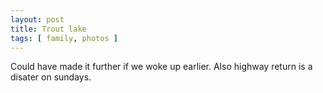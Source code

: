 ```yaml
---
layout: post
title: Trout lake 
tags: [ family, photos ]
---
```



Could have made it further if we woke up earlier. Also highway return is a disater on sundays.

<script src="https://cdn.jsdelivr.net/npm/publicalbum@latest/embed-ui.min.js" async></script>
<div class="pa-gallery-player-widget" style="width:640px; height:480px; display:none;"
  data-link="https://photos.app.goo.gl/5r93X2fQZchuyTBN7"
  data-title="trout lake"
  data-description="18 new items added to shared album">
  <object data="https://lh3.googleusercontent.com/pw/AP1GczPlIVV17lI5vr6X6HlX-aBmXn0jC7dQ5qnDAYWhPTvJ5edm86vBdAhl0sa5eZIzdDPFmEtjOwuOpZpvICrORxJzm6xblc9Gr9otK-2qWr4fMNBz3Tg4=w1920-h1080"></object>
  <object data="https://lh3.googleusercontent.com/pw/AP1GczM7ib7QzBqa82SCHhgB3LYcHJNsilEvN5Db7Gc72nYJ7AD5VBnZAJktJlMDtPEJjqQEpns8I2KRDqv03nx3DUwfYqPOIQrXgggXhPG9I0vFx_iqXG_N=w1920-h1080"></object>
  <object data="https://lh3.googleusercontent.com/pw/AP1GczNaGHdUSqMF9M3-DaGT0zVufNOWlJ7-hMRLvktSRZXZS5TwEc2OpUEAeA9fbrPgrxYNcjDzDGRkP-3yAvRgH_moZJsTNV09SxvNPBOw7AvLqfyEsHAk=w1920-h1080"></object>
  <object data="https://lh3.googleusercontent.com/pw/AP1GczNJWaGuw8xRy8ncCPzegXlhuRYt2a0nh72Cx3q23SkV9RFwbFD5NxBWMof2gnn7SONuE2lKBHQucBRsdIQayotKjnaDfvRMmZNUE-qO2gaL8Dyw1mA_=w1920-h1080"></object>
  <object data="https://lh3.googleusercontent.com/pw/AP1GczPR7e5l0XFqyk3weNpXpXYjR21T3kC_aAjUDIjW4eui6j96auEzNxZSxJ3szwewo9A7btPswl6KEPPTQdrcU8IxuQbUCfvvR8HEZK5AAd4kNlrhi2Of=w1920-h1080"></object>
  <object data="https://lh3.googleusercontent.com/pw/AP1GczOpW9hD4dFMHqwABBxTXnwWx4QSjLaHYAbYsZ01jS2FJ_p9SyYKEz3iwAS82tpJiqTrEffGVvojzCds_bpPMD0_FMaMuLEraHWIFxDVF2nIZ8snHlHZ=w1920-h1080"></object>
  <object data="https://lh3.googleusercontent.com/pw/AP1GczPjdLeWTBqrkVxsCSGqxGiwqdYLFPvSYyxf767jUVW-fqx6Kz-4IFabsh_BMNVcc6vvvZyTt54-KCcdP8yH5w6EEVHkTdfM-dxbSJGWND8Cqwk8Lfmw=w1920-h1080"></object>
  <object data="https://lh3.googleusercontent.com/pw/AP1GczOacGYgcpQxkYbsyOj0EQynTCrXqP-x2JE26aXoxh-MAjpcVJLmgv4xnBnq1YxoMVzHdbfRnYSEJASy9ojPosoPYjvPHoKytrreqfQiFsgB8Vl-dQ-y=w1920-h1080"></object>
  <object data="https://lh3.googleusercontent.com/pw/AP1GczMHQ9So81Nzkm0MOyZB-GpDQSnl96VRn-7TnQyQjWUn6qlPmNkGTIizKmucq7jmnVSARM6edsoex4bz5708ZIQlpvvOA25GikremQNyTaldXJX_TmgP=w1920-h1080"></object>
  <object data="https://lh3.googleusercontent.com/pw/AP1GczNckn70R5bf_NOkY2-Wkuqfh9i6s0_s79EoNOAizisE8w_3eJbyjdSpB1iKp1SZPvvgJjfqEHxAxJrGADuAR-RByOgDHDUnbGd8COKKc9OYU_5y4zG_=w1920-h1080"></object>
  <object data="https://lh3.googleusercontent.com/pw/AP1GczP2Yd-NuhCDYexwGTGDPip_b9sLBZMzdwF0zebEEw1-ZkEDGNbRwHNX3FG6bt0U1jN3UKIJ-j8KIVG0RRkSdPO-ohjFzMjI7UZtGoulP9Br40si6WYn=w1920-h1080"></object>
  <object data="https://lh3.googleusercontent.com/pw/AP1GczO-MpjzH_9EnJj-PXZ5H1fYaeUTNL6n1Ib25UYbPVmmPHSVSlu8IIL9k3gtYVv5jZGC76xSU1hhvsYwsndVvQ0HS5bZGC4ky3EApcIJa1MAYuOqLrwC=w1920-h1080"></object>
  <object data="https://lh3.googleusercontent.com/pw/AP1GczPu76zI52v-j1zMPblPd_TYw0hKhtAP_eZ8f1w50iobP5v1cHGSjUaNdTcfaPYB2WxtW-bNiw8o0BDc7t7aMqBJjgNkPnmALnsMIlJSixT3HGzcL4a0=w1920-h1080"></object>
  <object data="https://lh3.googleusercontent.com/pw/AP1GczOZDIKkiBya85lMazS_EdQtH4V1teMK6qf0I8C2nKUxE0-j3EtZ1-B6UwgfwcP-1vylwhe1zzEMfKXZIrfYK7OWMHvMMs-8OvLj_3Bz-Jo59i2SWt8e=w1920-h1080"></object>
  <object data="https://lh3.googleusercontent.com/pw/AP1GczO47ITmd-jHYBfK9r8jjQhW6QxgL7vf4f0RCk6VTK0p6oJNGXT1HE5K7ruKV7iUunHJkm1eW17-YcJAmNGz5jrBTaQT6OQd39KntXkTOWpOc1Zes0Tw=w1920-h1080"></object>
  <object data="https://lh3.googleusercontent.com/pw/AP1GczM2KMm86nwtSiESWN5g_JRtKFY3TclJXxaKofGM5TGv7eGhiMifTuMovDsDSoQuffqvMO-MT-k8mpQFlPP6ByXe-3lZv_SQmHxLaU_KjH6pHndNIElB=w1920-h1080"></object>
  <object data="https://lh3.googleusercontent.com/pw/AP1GczMcI7ditQ_nf1s8D52JMS9Y2QSbp9ULwYcKeVF6Odu_UEZ5CJnK7WMWBpLfWnOaFnisbb84qtWk_xL05eeg5B8GLkAPwxeKSblKO7_zfBfY2y3Y8uKe=w1920-h1080"></object>
  <object data="https://lh3.googleusercontent.com/pw/AP1GczMfNbxcR5-0ByiDaVrLy1kQHelG_bmGoyJHXDJAYCJ8k1nOuqUtrTbtuytvJWiByBW5C8YnAvBZRBXFV-Ajs0l7f-ROoMiTO2vXx0viGKn7svxUbyYW=w1920-h1080"></object>
</div>
